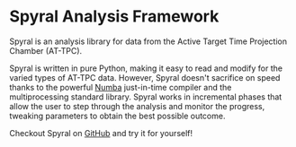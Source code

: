 # Spyral Analysis Framework

Spyral is an analysis library for data from the Active Target Time Projection Chamber (AT-TPC).

Spyral is written in pure Python, making it easy to read and modify for the varied types of AT-TPC data. However, Spyral doesn't sacrifice on speed thanks to the powerful [Numba](https://numba.readthedocs.io/en/stable/) just-in-time compiler and the multiprocessing standard library. Spyral works in incremental phases that allow the user to step through the analysis and monitor the progress, tweaking parameters to obtain the best possible outcome.

Checkout Spyral on [GitHub](https://github.com/attpc/Spyral/) and try it for yourself!
